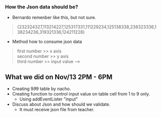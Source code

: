 
### How the Json data should be?
- Bernardo remenber like this, but not sure.
>  {232324327,113214227,125317331,111229234,125138338,238323336,138234236,319321336,124211228}

- Method how to consume json data
> first number >> x axis  
> second number >> y axis  
> third number >> input value -->  
  



## What we did on Nov/13 2PM - 6PM
- Creating 9*9*9 table by nacho.
- Creating function to control input value on table cell from 1 to 9 only.
    - Using addEventLister "input"
- Discuss about Json and how should we validate.
    - It must receive json file from teacher.


